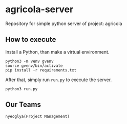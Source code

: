 # agricola-server

Repository for simple python server of project: agricola

## How to execute

Install a Python, than make a virtual environment.
```
python3 -m venv gvenv
source gvenv/bin/activate
pip install -r requirements.txt
```

After that, simply run ``run.py`` to execute the server.
```
python3 run.py
```

## Our Teams
```
nyeoglya(Project Management)
```
